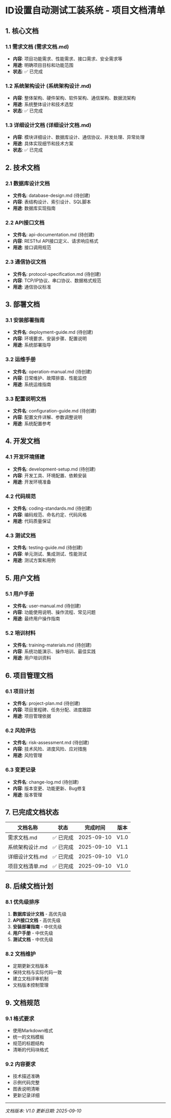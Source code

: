 # ID设置自动测试工装系统 - 项目文档清单

## 1. 核心文档

### 1.1 需求文档 (需求文档.md)
- **内容**: 项目功能需求、性能需求、接口需求、安全需求等
- **用途**: 明确项目目标和功能范围
- **状态**: ✅ 已完成

### 1.2 系统架构设计 (系统架构设计.md)
- **内容**: 整体架构、硬件架构、软件架构、通信架构、数据流架构
- **用途**: 系统整体设计和技术选型
- **状态**: ✅ 已完成

### 1.3 详细设计文档 (详细设计文档.md)
- **内容**: 模块详细设计、数据库设计、通信协议、并发处理、异常处理
- **用途**: 具体实现细节和技术方案
- **状态**: ✅ 已完成

## 2. 技术文档

### 2.1 数据库设计文档
- **文件名**: database-design.md (待创建)
- **内容**: 表结构设计、索引设计、SQL脚本
- **用途**: 数据库实现指南

### 2.2 API接口文档
- **文件名**: api-documentation.md (待创建)
- **内容**: RESTful API接口定义、请求响应格式
- **用途**: 接口调用规范

### 2.3 通信协议文档
- **文件名**: protocol-specification.md (待创建)
- **内容**: TCP/IP协议、串口协议、数据格式规范
- **用途**: 通信协议标准

## 3. 部署文档

### 3.1 安装部署指南
- **文件名**: deployment-guide.md (待创建)
- **内容**: 环境要求、安装步骤、配置说明
- **用途**: 系统部署指导

### 3.2 运维手册
- **文件名**: operation-manual.md (待创建)
- **内容**: 日常维护、故障排查、性能监控
- **用途**: 系统运维指南

### 3.3 配置说明文档
- **文件名**: configuration-guide.md (待创建)
- **内容**: 配置文件详解、参数调整说明
- **用途**: 系统配置参考

## 4. 开发文档

### 4.1 开发环境搭建
- **文件名**: development-setup.md (待创建)
- **内容**: 开发工具、环境配置、依赖安装
- **用途**: 开发环境准备

### 4.2 代码规范
- **文件名**: coding-standards.md (待创建)
- **内容**: 编码规范、命名约定、代码风格
- **用途**: 代码质量保证

### 4.3 测试文档
- **文件名**: testing-guide.md (待创建)
- **内容**: 单元测试、集成测试、性能测试
- **用途**: 测试方案和用例

## 5. 用户文档

### 5.1 用户手册
- **文件名**: user-manual.md (待创建)
- **内容**: 功能使用说明、操作流程、常见问题
- **用途**: 最终用户操作指南

### 5.2 培训材料
- **文件名**: training-materials.md (待创建)
- **内容**: 系统功能演示、操作培训、最佳实践
- **用途**: 用户培训资料

## 6. 项目管理文档

### 6.1 项目计划
- **文件名**: project-plan.md (待创建)
- **内容**: 项目里程碑、任务分配、进度跟踪
- **用途**: 项目管理依据

### 6.2 风险评估
- **文件名**: risk-assessment.md (待创建)
- **内容**: 技术风险、进度风险、应对措施
- **用途**: 风险管理

### 6.3 变更记录
- **文件名**: change-log.md (待创建)
- **内容**: 版本变更、功能更新、Bug修复
- **用途**: 版本管理

## 7. 已完成文档状态

| 文档名称 | 状态 | 完成时间 | 版本 |
|---------|------|----------|------|
| 需求文档.md | ✅ 已完成 | 2025-09-10 | V1.0 |
| 系统架构设计.md | ✅ 已完成 | 2025-09-10 | V1.1 |
| 详细设计文档.md | ✅ 已完成 | 2025-09-10 | V1.0 |
| 项目文档清单.md | ✅ 已完成 | 2025-09-10 | V1.0 |

## 8. 后续文档计划

### 8.1 优先级排序
1. **数据库设计文档** - 高优先级
2. **API接口文档** - 高优先级
3. **安装部署指南** - 中优先级
4. **用户手册** - 中优先级
5. **测试文档** - 中优先级

### 8.2 文档维护
- 定期更新文档版本
- 保持文档与实际代码一致
- 建立文档评审机制
- 文档版本控制管理

## 9. 文档规范

### 9.1 格式要求
- 使用Markdown格式
- 统一的文档模板
- 规范的标题结构
- 清晰的代码块格式

### 9.2 内容要求
- 技术描述准确
- 示例代码完整
- 图表说明清晰
- 更新记录详细

---

*文档版本: V1.0*
*更新日期: 2025-09-10*